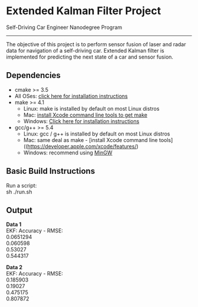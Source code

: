 # Extended Kalman Filter Project
Self-Driving Car Engineer Nanodegree Program

---
The objective of this project is to perform sensor fusion of laser and radar data for navigation of a self-driving car. 
Extended Kalman filter is implemented for predicting the next state of a car and sensor fusion.  

## Dependencies

* cmake >= 3.5
 * All OSes: [click here for installation instructions](https://cmake.org/install/)
* make >= 4.1
  * Linux: make is installed by default on most Linux distros
  * Mac: [install Xcode command line tools to get make](https://developer.apple.com/xcode/features/)
  * Windows: [Click here for installation instructions](http://gnuwin32.sourceforge.net/packages/make.htm)
* gcc/g++ >= 5.4
  * Linux: gcc / g++ is installed by default on most Linux distros
  * Mac: same deal as make - [install Xcode command line tools]((https://developer.apple.com/xcode/features/)
  * Windows: recommend using [MinGW](http://www.mingw.org/)

## Basic Build Instructions

Run a script:  
sh ./run.sh

## Output  
 **Data  1**  
EKF: 
Accuracy - RMSE:  
0.0651294  
 0.060598  
  0.53027  
 0.544317  


**Data 2**  
EKF: 
Accuracy - RMSE:  
0.185903  
 0.19027  
0.475175  
0.807872  
